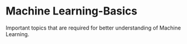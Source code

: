 # Machine Learning-Basics

Important topics that are required for better understanding of Machine Learning.

